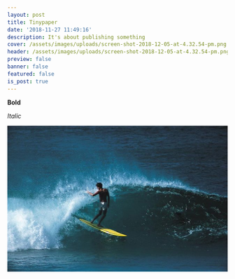 ```yaml
---
layout: post
title: Tinypaper
date: '2018-11-27 11:49:16'
description: It's about publishing something
cover: /assets/images/uploads/screen-shot-2018-12-05-at-4.32.54-pm.png
header: /assets/images/uploads/screen-shot-2018-12-05-at-4.32.54-pm.png
preview: false
banner: false
featured: false
is_post: true
---
```

**Bold**

_Italic_

![alt text](/assets/images/uploads/screen-shot-2018-12-05-at-4.32.54-pm.png "Title of image")
